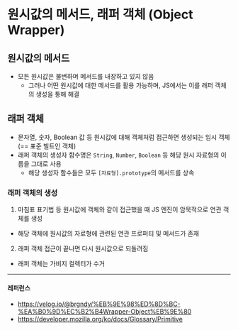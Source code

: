 # 원시값의 메서드, 래퍼 객체 (Object Wrapper)

## 원시값의 메서드
- 모든 원시값은 불변하며 메서드를 내장하고 있지 않음
  - 그러나 어떤 원시값에 대한 메서드를 활용 가능하며, JS에서는 이를 래퍼 객체의 생성을 통해 해결

## 래퍼 객체
- 문자열, 숫자, Boolean 값 등 원시값에 대해 객체처럼 접근하면 생성되는 임시 객체 (== 표준 빌트인 객체)
- 래퍼 객체의 생성자 함수명은 `String`, `Number`, `Boolean` 등 해당 원시 자료형의 이름을 그대로 사용
  - 해당 생성자 함수들은 모두 `[자료형].prototype`의 메서드를 상속

### 래퍼 객체의 생성
1. 마침표 표기법 등 원시값에 객체와 같이 접근했을 때 JS 엔진이 암묵적으로 연관 객체를 생성
  - 해당 객체에 원시값의 자료형에 관련된 연관 프로퍼티 및 메서드가 존재
2. 래퍼 객체 접근이 끝나면 다시 원시값으로 되돌려짐
  - 래퍼 객체는 가비지 컬렉터가 수거

---
#### 레퍼런스
- https://velog.io/@brgndy/%EB%9E%98%ED%8D%BC-%EA%B0%9D%EC%B2%B4Wrapper-Object%EB%9E%80
- https://developer.mozilla.org/ko/docs/Glossary/Primitive
